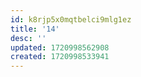 ```yaml
---
id: k8rjp5x0mqtbelci9mlg1ez
title: '14'
desc: ''
updated: 1720998562908
created: 1720998533941
---
```



